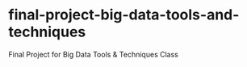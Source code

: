 # final-project-big-data-tools-and-techniques
Final Project for Big Data Tools &amp; Techniques Class
